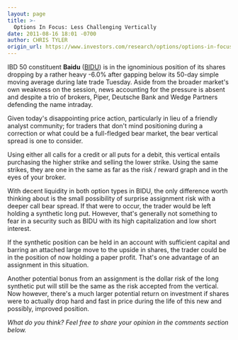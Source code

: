 ```yaml
---
layout: page
title: >-
  Options In Focus: Less Challenging Vertically
date: 2011-08-16 18:01 -0700
author: CHRIS TYLER
origin_url: https://www.investors.com/research/options/options-in-focus-less-challenging-vertically/
---
```






IBD 50 constituent **Baidu** ([BIDU](https://research.investors.com/quote.aspx?symbol=BIDU)) is in the ignominious position of its shares dropping by a rather heavy -6.0% after gapping below its 50-day simple moving average during late trade Tuesday. Aside from the broader market's own weakness on the session, news accounting for the pressure is absent and despite a trio of brokers, Piper, Deutsche Bank and Wedge Partners defending the name intraday. 

  

Given today's disappointing price action, particularly in lieu of a friendly analyst community; for traders that don't mind positioning during a correction or what could be a full-fledged bear market, the bear vertical spread is one to consider. 

  

Using either all calls for a credit or all puts for a debit, this vertical entails purchasing the higher strike and selling the lower strike. Using the same strikes, they are one in the same as far as the risk / reward graph and in the eyes of your broker. 

  

With decent liquidity in both option types in BIDU, the only difference worth thinking about is the small possibility of surprise assignment risk with a deeper call bear spread. If that were to occur, the trader would be left holding a synthetic long put. However, that's generally not something to fear in a security such as BIDU with its high capitalization and low short interest.

  

If the synthetic position can be held in an account with sufficient capital and barring an attached large move to the upside in shares, the trader could be in the position of now holding a paper profit. That's one advantage of an assignment in this situation. 

  

Another potential bonus from an assignment is the dollar risk of the long synthetic put will still be the same as the risk accepted from the vertical. Now however, there's a much larger potential return on investment if shares were to actually drop hard and fast in price during the life of this new and possibly, improved position.

  

*What do you think? Feel free to share your opinion in the comments section below.*




